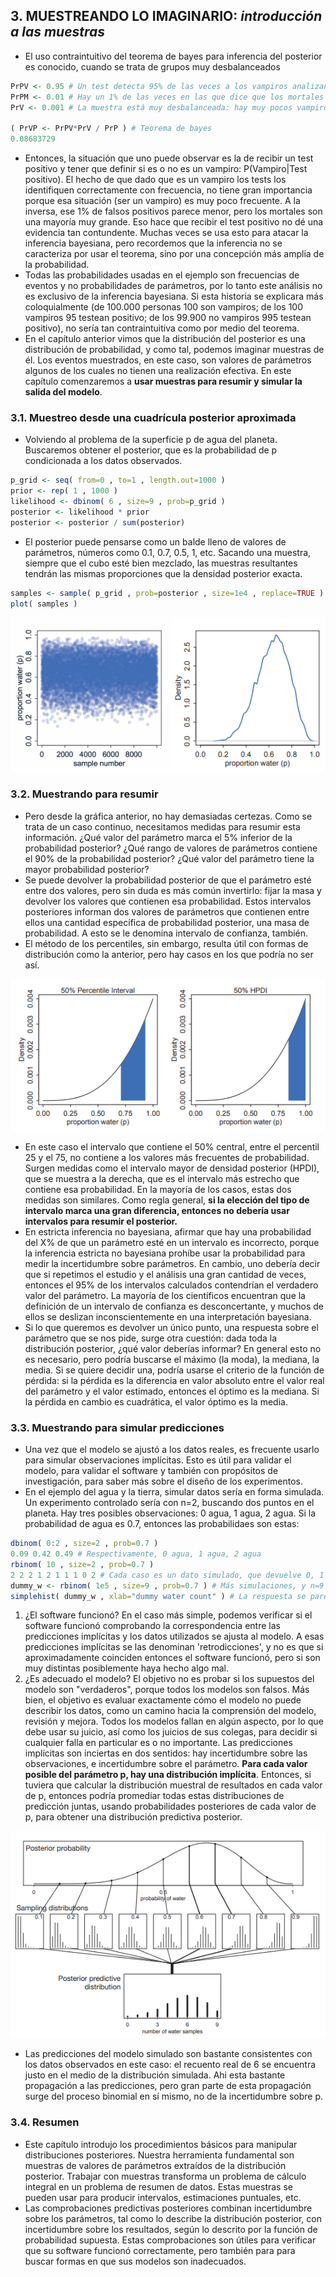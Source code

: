## 3. MUESTREANDO LO IMAGINARIO: *introducción a las muestras*

* El uso contraintuitivo del teorema de bayes para inferencia del posterior es conocido, cuando se trata de grupos muy desbalanceados
``` r
PrPV <- 0.95 # Un test detecta 95% de las veces a los vampiros analizando la sangre, es bastante preciso. P(Test positivo|Vampiro) = 0.95.
PrPM <- 0.01 # Hay un 1% de las veces en las que dice que los mortales son vampiros, errando el diagnóstico. P(Test positivo|Mortal) = 0.01 
PrV <- 0.001 # La muestra está muy desbalanceada: hay muy pocos vampiros P(Vampiro) = 0.001.

( PrVP <- PrPV*PrV / PrP ) # Teorema de bayes
0.08683729
```
* Entonces, la situación que uno puede observar es la de recibir un test positivo y tener que definir si es o no es un vampiro: P(Vampiro|Test positivo). El hecho de que dado que es un vampiro los tests los identifiquen correctamente con frecuencia, no tiene gran importancia porque esa situación (ser un vampiro) es muy poco frecuente. A la inversa, ese 1% de falsos positivos parece menor, pero los mortales son una mayoría muy grande. Eso hace que recibir el test positivo no dé una evidencia tan contundente. Muchas veces se usa esto para atacar la inferencia bayesiana, pero recordemos que la inferencia no se caracteriza por usar el teorema, sino por una concepción más amplia de la probabilidad.
* Todas las probabilidades usadas en el ejemplo son frecuencias de eventos y no probabilidades de parámetros, por lo tanto este análisis no es exclusivo de la inferencia bayesiana. Si esta historia se explicara más coloquialmente (de 100.000 personas 100 son vampiros; de los 100 vampiros 95 testean positivo; de los 99.900 no vampiros 995 testean positivo), no sería tan contraintuitiva como por medio del teorema.
* En el capítulo anterior vimos que la distribución del posterior es una distribución de probabilidad, y como tal, podemos imaginar muestras de él. Los eventos muestrados, en este caso, son valores de parámetros algunos de los cuales no tienen una realización efectiva. En este capítulo comenzaremos a **usar muestras para resumir y simular la salida del modelo**.

### 3.1. Muestreo desde una cuadrícula posterior aproximada
* Volviendo al problema de la superficie p de agua del planeta. Buscaremos obtener el posterior, que es la probabilidad de p condicionada a los datos observados.
``` r
p_grid <- seq( from=0 , to=1 , length.out=1000 )
prior <- rep( 1 , 1000 )
likelihood <- dbinom( 6 , size=9 , prob=p_grid )
posterior <- likelihood * prior
posterior <- posterior / sum(posterior)
```
* El posterior puede pensarse como un balde lleno de valores de parámetros, números como 0.1, 0.7, 0.5, 1, etc. Sacando una muestra, siempre que el cubo esté bien mezclado, las muestras resultantes tendrán las mismas proporciones que la densidad posterior exacta.
``` r
samples <- sample( p_grid , prob=posterior , size=1e4 , replace=TRUE ) # Sacar una muestra de otdas la grila p_grid, de tamaño 10.000, con probabilidades igual al posterior y con reemplazo.
plot( samples )
```
<p align="center"> <img src="https://github.com/fedefliguer/books/blob/master/SR-images/2.3.png"> </p>

### 3.2. Muestrando para resumir
* Pero desde la gráfica anterior, no hay demasiadas certezas. Como se trata de un caso continuo, necesitamos medidas para resumir esta información. ¿Qué valor del parámetro marca el 5% inferior de la probabilidad posterior? ¿Qué rango de valores de parámetros contiene el 90% de la probabilidad posterior? ¿Qué valor del parámetro tiene la mayor probabilidad posterior?
* Se puede devolver la probabilidad posterior de que el parámetro esté entre dos valores, pero sin duda es más común invertirlo: fijar la masa y devolver los valores que contienen esa probabilidad. Estos intervalos posteriores informan dos valores de parámetros que contienen entre ellos una cantidad específica de probabilidad posterior, una masa de probabilidad. A esto se le denomina intervalo de confianza, también.
* El método de los percentiles, sin embargo, resulta útil con formas de distribución como la anterior, pero hay casos en los que podría no ser así.
<p align="center"> <img src="https://github.com/fedefliguer/books/blob/master/SR-images/2.4.png"> </p>

* En este caso el intervalo que contiene el 50% central, entre el percentil 25 y el 75, no contiene a los valores más frecuentes de probabilidad. Surgen medidas como el intervalo mayor de densidad posterior (HPDI), que se muestra a la derecha, que es el intervalo más estrecho que contiene esa probabilidad. En la mayoría de los casos, estas dos medidas son similares. Como regla general, **si la elección del tipo de intervalo marca una gran diferencia, entonces no debería usar intervalos para resumir el posterior.**
* En estricta inferencia no bayesiana, afirmar que hay una probabilidad del X% de que un parámetro esté en un intervalo es incorrecto, porque la inferencia estricta no bayesiana prohíbe usar la probabilidad para medir la incertidumbre sobre parámetros. En cambio, uno debería decir que si repetimos el estudio y el análisis una gran cantidad de veces, entonces el 95% de los intervalos calculados contendrían el verdadero valor del parámetro. La mayoría de los científicos encuentran que la definición de un intervalo de confianza es desconcertante, y muchos de ellos se deslizan inconscientemente en una interpretación bayesiana.
* Si lo que queremos es devolver un único punto, una respuesta sobre el parámetro que se nos pide, surge otra cuestión: dada toda la distribución posterior, ¿qué valor deberías informar? En general esto no es necesario, pero podría buscarse el máximo (la moda), la mediana, la media. Si se quiere decidir una, podría usarse el criterio de la función de pérdida: si la pérdida es la diferencia en valor absoluto entre el valor real del parámetro y el valor estimado, entonces el óptimo es la mediana. Si la pérdida en cambio es cuadrática, el valor óptimo es la media.

### 3.3. Muestrando para simular predicciones
* Una vez que el modelo se ajustó a los datos reales, es frecuente usarlo para simular observaciones implícitas. Esto es útil para validar el modelo, para validar el software y también con propósitos de investigación, para saber más sobre el diseño de los experimentos.
* En el ejemplo del agua y la tierra, simular datos sería en forma simulada. Un experimento controlado sería con n=2, buscando dos puntos en el planeta. Hay tres posibles observaciones: 0 agua, 1 agua, 2 agua. Si la probabilidad de agua es 0.7, entonces las probabilidaes son estas:
``` r
dbinom( 0:2 , size=2 , prob=0.7 )
0.09 0.42 0.49 # Respectivamente, 0 agua, 1 agua, 2 agua
rbinom( 10 , size=2 , prob=0.7 )
2 2 2 1 2 1 1 1 0 2 # Cada caso es un dato simulado, que devuelve 0, 1 o 2.
dummy_w <- rbinom( 1e5 , size=9 , prob=0.7 ) # Más simulaciones, y n=9 es el experimento que hemos hecho 
simplehist( dummy_w , xlab="dummy water count" ) # La respuesta se parece a lo que vimos antes
```
1. ¿El software funcionó? En el caso más simple, podemos verificar si el software funcionó comprobando la correspondencia entre las predicciones implícitas y los datos utilizados se ajusta al modelo. A esas predicciones implícitas se las denominan 'retrodicciones', y no es que si aproximadamente coinciden entonces el software funcionó, pero si son muy distintas posiblemente haya hecho algo mal.
2. ¿Es adecuado el modelo? El objetivo no es probar si los supuestos del modelo son "verdaderos", porque todos los modelos son falsos. Más bien, el objetivo es evaluar exactamente cómo el modelo no puede describir los datos, como un camino hacia la comprensión del modelo, revisión y mejora. Todos los modelos fallan en algún aspecto, por lo que debe usar su juicio, así como los juicios de sus colegas, para decidir si cualquier falla en particular es o no importante. Las predicciones implícitas son inciertas en dos sentidos: hay incertidumbre sobre las observaciones, e incertidumbre sobre el parámetro. **Para cada valor posible del parámetro p, hay una distribución implícita**. Entonces, si tuviera que calcular la distribución muestral de resultados en cada valor de p, entonces podría promediar todas estas distribuciones de predicción juntas, usando probabilidades posteriores de cada valor de p, para obtener una distribución predictiva posterior.
<p align="center"> <img src="https://github.com/fedefliguer/books/blob/master/SR-images/3.3.png"> </p>

* Las predicciones del modelo simulado son bastante consistentes con los datos observados en este caso: el recuento real de 6 se encuentra justo en el medio de la distribución simulada. Ahi esta bastante propagación a las predicciones, pero gran parte de esta propagación surge del proceso binomial en sí mismo, no de la incertidumbre sobre p.

### 3.4. Resumen
* Este capítulo introdujo los procedimientos básicos para manipular distribuciones posteriores. Nuestra herramienta fundamental son muestras de valores de parámetros extraídos de la distribución posterior. Trabajar con muestras transforma un problema de cálculo integral en un problema de resumen de datos. Estas muestras se pueden usar para producir intervalos, estimaciones puntuales, etc.
* Las comprobaciones predictivas posteriores combinan incertidumbre sobre los parámetros, tal como lo describe la distribución posterior, con incertidumbre sobre los resultados, según lo descrito por la función de probabilidad supuesta. Estas comprobaciones son útiles para verificar que su software funcionó correctamente, pero también para para buscar formas en que sus modelos son inadecuados.

